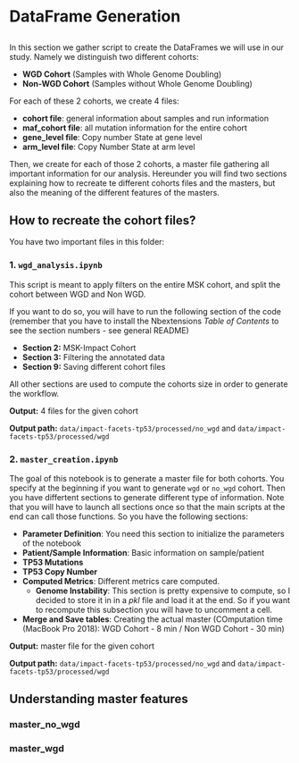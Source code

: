 # DataFrame Generation

## 

In this section we gather script to create the DataFrames we will use in our study. Namely we distinguish two different cohorts:
* **WGD Cohort** (Samples with Whole Genome Doubling)
* **Non-WGD Cohort** (Samples without Whole Genome Doubling)

For each of these 2 cohorts, we create 4 files:
* **cohort file**: general information about samples and run information
* **maf_cohort file**: all mutation information for the entire cohort
* **gene_level file**: Copy number State at gene level 
* **arm_level file**: Copy Number State at arm level

Then, we create for each of those 2 cohorts, a master file gathering all important information for our analysis. Hereunder you will find two sections explaining how to recreate te different cohorts files and the masters, but also the meaning of the different features of the masters.

## How to recreate the cohort files?

You have two important files in this folder:


### 1.  **`wgd_analysis.ipynb`**

This script is meant to apply filters on the entire MSK cohort, and split the cohort between WGD and Non WGD. 

If you want to do so, you will have to run the following section of the code (remember that you have to install the Nbextensions *Table of Contents* to see the section numbers - see general README)
* **Section 2:** MSK-Impact Cohort
* **Section 3:** Filtering the annotated data
* **Section 9:** Saving different cohort files

All other sections are used to compute the cohorts size in order to generate the workflow.

**Output:** 4 files for the given cohort

**Output path:** `data/impact-facets-tp53/processed/no_wgd` and `data/impact-facets-tp53/processed/wgd`


### 2.  **`master_creation.ipynb`**

The goal of this notebook is to generate a master file for both cohorts. You specify at the beginning if you want to generate `wgd` or `no_wgd` cohort. Then you have differtent sections to generate different type of information. Note that you will have to launch all sections once so that the main scripts at the end can call those functions.
So you have the following sections:

* **Parameter Definition**: You need this section to initialize the parameters of the notebook
* **Patient/Sample Information**: Basic information on sample/patient
* **TP53 Mutations**
* **TP53 Copy Number**
* **Computed Metrics**: Different metrics care computed.
  * **Genome Instability**: This section is pretty expensive to compute, so I decided to store it in in a *pkl* file and load it at the end. So if you want to recompute this subsection you will have to uncomment a cell.
 * **Merge and Save tables**: Creating the actual master (COmputation time (MacBook Pro 2018): WGD Cohort - 8 min / Non WGD Cohort - 30 min)

**Output:** master file for the given cohort

**Output path:** `data/impact-facets-tp53/processed/no_wgd` and `data/impact-facets-tp53/processed/wgd`


## Understanding master features

### master_no_wgd


### master_wgd
